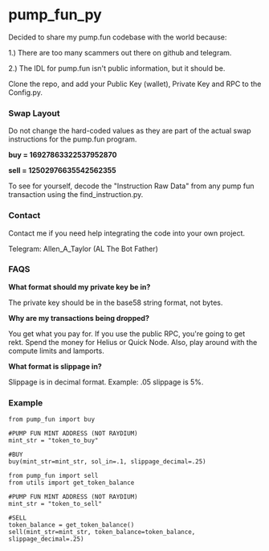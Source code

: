 # pump_fun_py

Decided to share my pump.fun codebase with the world because: 

1.) There are too many scammers out there on github and telegram.

2.) The IDL for pump.fun isn't public information, but it should be. 

Clone the repo, and add your Public Key (wallet), Private Key and RPC to the Config.py.

### Swap Layout
Do not change the hard-coded values as they are part of the actual swap instructions for the pump.fun program. 

**buy = 16927863322537952870**

**sell = 12502976635542562355**

To see for yourself, decode the "Instruction Raw Data" from any pump fun transaction using the find_instruction.py. 

### Contact

Contact me if you need help integrating the code into your own project. 

Telegram: Allen_A_Taylor (AL The Bot Father)

### FAQS

**What format should my private key be in?** 

The private key should be in the base58 string format, not bytes. 

**Why are my transactions being dropped?** 

You get what you pay for. If you use the public RPC, you're going to get rekt. Spend the money for Helius or Quick Node. Also, play around with the compute limits and lamports.

**What format is slippage in?** 

Slippage is in decimal format. Example: .05 slippage is 5%. 

### Example

```
from pump_fun import buy

#PUMP FUN MINT ADDRESS (NOT RAYDIUM)
mint_str = "token_to_buy"

#BUY
buy(mint_str=mint_str, sol_in=.1, slippage_decimal=.25)

```
```
from pump_fun import sell
from utils import get_token_balance

#PUMP FUN MINT ADDRESS (NOT RAYDIUM)
mint_str = "token_to_sell"

#SELL
token_balance = get_token_balance()
sell(mint_str=mint_str, token_balance=token_balance, slippage_decimal=.25)

```
